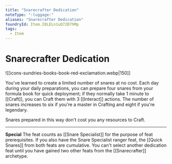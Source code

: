 ```yaml
---
title: "Snarecrafter Dedication"
noteType: ":luggage:"
aliases: "Snarecrafter Dedication"
foundryId: Item.I0LELn1uQ72D7hMp
tags:
  - Item
---
```


# Snarecrafter Dedication
![[icons-sundries-books-book-red-exclamation.webp|150]]

You've learned to create a limited number of snares at no cost. Each day during your daily preparations, you can prepare four snares from your formula book for quick deployment; if they normally take 1 minute to [[Craft]], you can Craft them with 3 [[Interact]] actions. The number of snares increases to six if you're a master in Crafting and eight if you're legendary.

Snares prepared in this way don't cost you any resources to Craft.

* * *

**Special** The feat counts as [[Snare Specialist]] for the purpose of feat prerequisites. If you also have the Snare Specialist ranger feat, the [[Quick Snares]] from both feats are cumulative. You can't select another dedication feat until you have gained two other feats from the [[Snarecrafter]] archetype.
